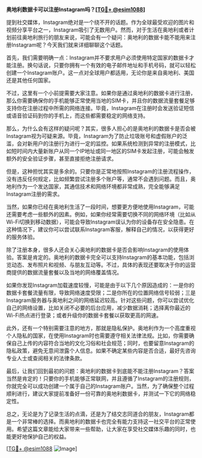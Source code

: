 **奥地利数据卡可以注册Instagram吗？[[TG💪+ @esim1088](https://t.me/s/esim1088)]**

提到社交媒体，Instagram绝对是一个绕不开的话题。作为全球最受欢迎的图片和视频分享平台之一，Instagram吸引了无数用户。然而，对于生活在奥地利或者计划前往奥地利旅行的朋友来说，可能会有一个疑问：奥地利的数据卡能不能用来注册Instagram呢？今天我们就来详细聊聊这个话题。

首先，我们需要明确一点：Instagram并不要求用户必须使用特定国家的数据卡才能注册。换句话说，只要你拥有一个有效的电子邮件地址和手机号码，就可以轻松创建一个Instagram账户。这一点对全球用户都适用，无论你是来自奥地利、美国还是其他任何国家。

不过，这里有一个小前提需要大家注意。如果你是通过奥地利的数据卡进行注册，那么你需要确保你的手机能够正常使用当地的SIM卡，并且你的数据流量套餐足够支持你在注册过程中所需的网络连接。毕竟，Instagram在注册时会发送验证短信或语音验证码到你的手机上，而这些都需要稳定的网络支持。

那么，为什么会有这样的疑问呢？其实，很多人担心的是奥地利的数据卡是否会被Instagram视为可疑来源。毕竟，Instagram为了防止垃圾账号和虚假账户的泛滥，会对新用户的注册行为进行一定的监控。如果系统检测到异常的注册模式，比如短时间内大量新账户从同一个IP地址或同一地区的SIM卡发起注册，可能会触发额外的安全验证步骤，甚至直接拒绝注册请求。

但是，这种担忧其实是多余的。只要你是正常地按照Instagram的注册流程操作，没有违反任何规定，比如频繁尝试注册多个账户等，通常不会遇到问题。而且，奥地利作为一个发达国家，其通信技术和网络环境都非常成熟，完全能够满足Instagram注册的需求。

当然，如果你已经在奥地利生活了一段时间，想要更方便地使用Instagram，可能还需要考虑一些额外的因素。例如，如果你经常需要切换不同的网络环境（比如从Wi-Fi切换到移动数据），可能会导致Instagram误认为你的设备存在安全隐患。在这种情况下，建议你可以尝试联系Instagram客服，解释自己的情况，以获得更好的服务体验。

除了注册本身，很多人还会关心奥地利的数据卡是否会影响Instagram的使用体验。答案是肯定的。奥地利的数据卡完全可以支持Instagram的基本功能，包括浏览动态、发布照片和视频、与朋友互动等。不过，具体的表现还要取决于你的运营商提供的数据流量套餐以及当地的网络覆盖情况。

如果你发现Instagram加载速度较慢，可能是由于以下几个原因造成的：一是你的数据卡套餐流量有限，导致网络速度受限；二是你所在的位置网络信号较弱；三是Instagram服务器与奥地利之间的网络延迟较高。针对这些问题，你可以尝试优化自己的网络设置，比如关闭不必要的后台应用，减少数据消耗；选择离你最近的Wi-Fi热点进行登录；或者升级你的数据卡套餐以获取更高的网速。

此外，还有一个特别需要注意的地方，那就是隐私保护。奥地利作为一个高度重视个人隐私的国家，在使用Instagram时也需要遵守相关法律法规。比如，你需要确保自己上传的内容符合当地的文化习俗和社会规范；同时，也要留意Instagram的隐私政策，避免无意间泄露个人信息。如果不确定某些内容是否合适，最好先咨询专业人士或查阅相关的法律条款。

最后，让我们回到最初的问题：奥地利的数据卡到底能不能注册Instagram？答案当然是肯定的！只要你的手机能够正常联网，并且遵循了Instagram的注册规则，你就完全可以成功创建一个属于自己的Instagram账户。当然，为了确保整个过程顺利进行，建议大家提前准备好一份可靠的奥地利数据卡，并测试一下它的网络稳定性。

总之，无论是为了记录生活的点滴，还是为了结交志同道合的朋友，Instagram都是一个非常棒的选择。而奥地利的数据卡也完全有能力支持这一社交平台的正常使用。希望这篇文章能给大家带来一些帮助，让大家在享受社交媒体乐趣的同时，也能更好地保护自己的权益。

[[TG💪+ @esim1088](https://t.me/s/esim1088) ![Image](https://i.postimg.cc/4NQfJmqS/Snipaste-2025-05-13-00-14-12.png)]